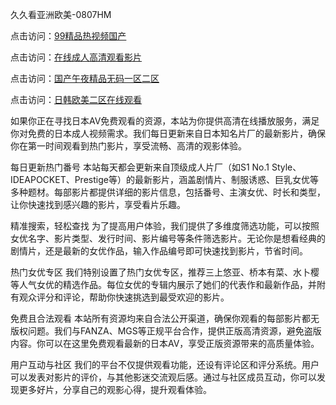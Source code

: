 久久看亚洲欧美-0807HM

点击访问：<a href="https://heiliaoe8ajia.pages.dev">99精品热视频国产</a>

点击访问：<a href="https://heiliaoxqkkct.pages.dev">在线成人高清观看影片</a>

点击访问：<a href="https://heiliaozj3tjd.pages.dev">国产午夜精品无码一区二区</a>

点击访问：<a href="https://heiliaowzu4ur.pages.dev">日韩欧美二区在线观看</a>

如果你正在寻找日本AV免费观看的资源，本站为你提供高清在线播放服务，满足你对免费的日本成人视频需求。我们每日更新来自日本知名片厂的最新影片，确保你在第一时间观看到热门影片，享受流畅、高清的观影体验。

每日更新热门番号
本站每天都会更新来自顶级成人片厂（如S1 No.1 Style、IDEAPOCKET、Prestige等）的最新影片，涵盖剧情片、制服诱惑、巨乳女优等多种题材。每部影片都提供详细的影片信息，包括番号、主演女优、时长和类型，让你快速找到感兴趣的影片，享受看片乐趣。

精准搜索，轻松查找
为了提高用户体验，我们提供了多维度筛选功能，可以按照女优名字、影片类型、发行时间、影片编号等条件筛选影片。无论你是想看经典的剧情片，还是最新的女优作品，输入作品编号即可快速找到影片，节省时间。

热门女优专区
我们特别设置了热门女优专区，推荐三上悠亚、桥本有菜、水卜樱等人气女优的精选作品。每位女优的专辑内展示了她们的代表作和最新作品，并附有观众评分和评论，帮助你快速挑选到最受欢迎的影片。

免费且合法观看
本站所有资源均来自合法公开渠道，确保你观看的每部影片都无版权问题。我们与FANZA、MGS等正规平台合作，提供正版高清资源，避免盗版内容。你可以在这里免费观看最新的日本AV，享受正版资源带来的高质量体验。

用户互动与社区
我们的平台不仅提供观看功能，还设有评论区和评分系统。用户可以发表对影片的评价，与其他影迷交流观后感。通过与社区成员互动，你可以发现更多好片，分享自己的观影心得，提升观看体验。
<span style="display:none;">[Canonical link](）</span>
